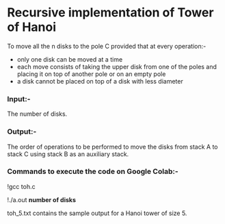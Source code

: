 # Recursive implementation of Tower of Hanoi

To move all the n disks to the pole C provided that at every operation:-
  - only one disk can be moved at a time
  - each move consists of taking the upper disk from one of the poles and placing it on top of another pole or on an empty pole
  - a disk cannot be placed on top of a disk with less diameter

<b> <h3> Input:- </h3> </b>

The number of disks.

<b> <h3> Output:- </h3> </b>

The order of operations to be performed to move the disks from stack A to stack C using stack B as an auxiliary stack.


<b> <h3> Commands to execute the code on Google Colab:- </h3> </b>

!gcc toh.c

!./a.out <b> number of disks </b>

toh_5.txt contains the sample output for a Hanoi tower of size 5.
